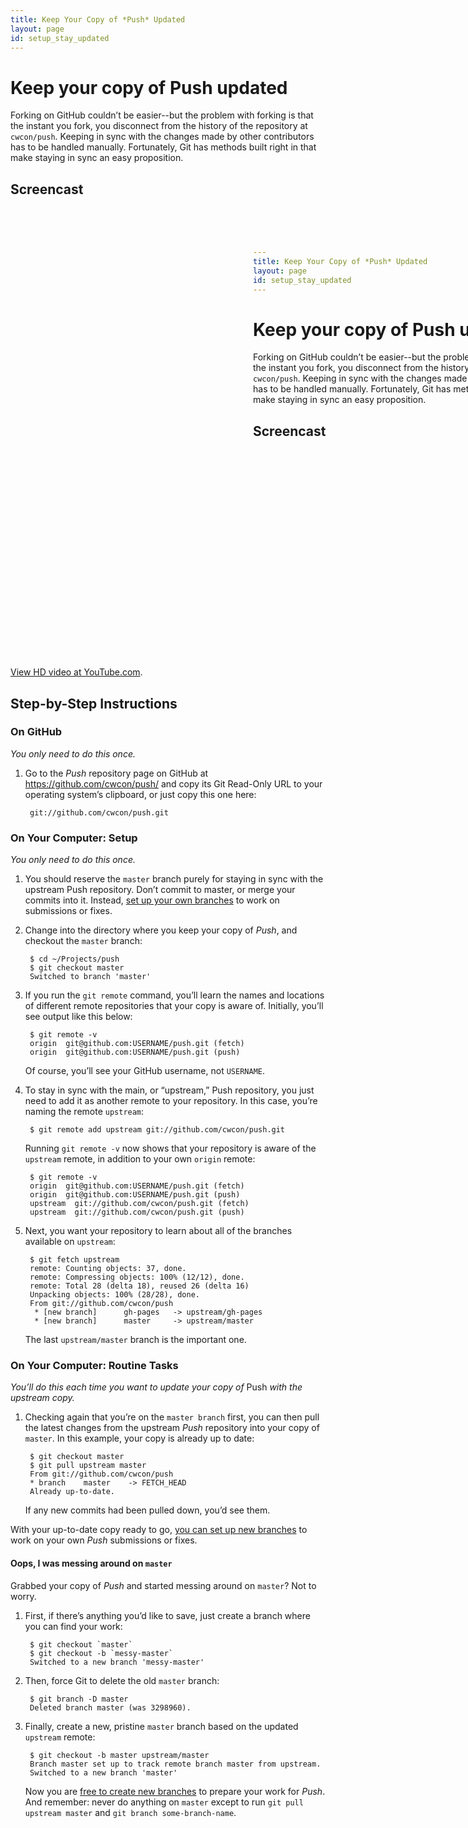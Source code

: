 ```yaml
---
title: Keep Your Copy of *Push* Updated
layout: page
id: setup_stay_updated
---
```


# Keep your copy of Push updated

Forking on GitHub couldn’t be easier--but the problem with forking is that the instant you fork,
you disconnect from the history of the repository at `cwcon/push`. Keeping in sync with the changes
made by other contributors has to be handled manually. Fortunately, Git has methods built right in
that make staying in sync an easy proposition.

## Screencast

<div class="video-container">
  <iframe width="1280" height="720" src="?rel=0" frameborder="0" allowfullscreen="allowfullscreen"> </iframe>
</div>

[View HD video at YouTube.com](http://www.youtube.com/watch_popup?v=AAAAAAAAAAAAA&hd=1).

## Step-by-Step Instructions

### On GitHub
*You only need to do this once.*

1. Go to the *Push* repository page on GitHub at https://github.com/cwcon/push/ and copy its Git
   Read-Only URL to your operating system’s clipboard, or just copy this one here:

        git://github.com/cwcon/push.git

### On Your Computer: Setup
*You only need to do this once.*

1. You should reserve the `master` branch purely for staying in sync with the upstream Push
   repository. Don’t commit to master, or merge your commits into it. Instead,
   [set up your own branches](/setup/branching.html) to work on submissions or fixes.

2. Change into the directory where you keep your copy of *Push*, and checkout the `master` branch:

        $ cd ~/Projects/push
        $ git checkout master
        Switched to branch 'master'

3. If you run the `git remote` command, you’ll learn the names and locations of different remote
   repositories that your copy is aware of. Initially, you’ll see output like this below:

        $ git remote -v
        origin	git@github.com:USERNAME/push.git (fetch)
        origin	git@github.com:USERNAME/push.git (push)

   Of course, you’ll see your GitHub username, not `USERNAME`.

4. To stay in sync with the main, or “upstream,” Push repository, you just need to add it as another
   remote to your repository. In this case, you’re naming the remote `upstream`:

        $ git remote add upstream git://github.com/cwcon/push.git

   Running `git remote -v` now shows that your repository is aware of the `upstream` remote, in
   addition to your own `origin` remote:

        $ git remote -v
        origin  git@github.com:USERNAME/push.git (fetch)
        origin  git@github.com:USERNAME/push.git (push)
        upstream  git://github.com/cwcon/push.git (fetch)
        upstream  git://github.com/cwcon/push.git (push)

5. Next, you want your repository to learn about all of the branches available on `upstream`:

        $ git fetch upstream
        remote: Counting objects: 37, done.
        remote: Compressing objects: 100% (12/12), done.
        remote: Total 28 (delta 18), reused 26 (delta 16)
        Unpacking objects: 100% (28/28), done.
        From git://github.com/cwcon/push
         * [new branch]      gh-pages   -> upstream/gh-pages
         * [new branch]      master     -> upstream/master

   The last `upstream/master` branch is the important one.

### On Your Computer: Routine Tasks
*You’ll do this each time you want to update your copy of* Push *with the upstream copy.*

1. Checking again that you’re on the `master branch` first, you can then pull the latest changes
   from the upstream *Push* repository into your copy of `master`. In this example, your copy
   is already up to date:

        $ git checkout master
        $ git pull upstream master
        From git://github.com/cwcon/push
        * branch    master    -> FETCH_HEAD
        Already up-to-date.

   If any new commits had been pulled down, you’d see them.

With your up-to-date copy ready to go, [you can set up new branches](/setup/branching.html) to
work on your own *Push* submissions or fixes.

#### Oops, I was messing around on `master`

Grabbed your copy of *Push* and started messing around on `master`? Not to worry.

1. First, if there’s anything you’d like to save, just create a branch where you can find your work:

        $ git checkout `master`
        $ git checkout -b `messy-master`
        Switched to a new branch 'messy-master'

2. Then, force Git to delete the old `master` branch:

        $ git branch -D master
        Deleted branch master (was 3298960).

3. Finally, create a new, pristine `master` branch based on the updated `upstream` remote:

        $ git checkout -b master upstream/master
        Branch master set up to track remote branch master from upstream.
        Switched to a new branch 'master'

   Now you are [free to create new branches](/setup/branching.html) to prepare your work for *Push*.
   And remember: never do anything on `master` except to run `git pull upstream master` and
   `git branch some-branch-name`.
